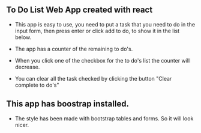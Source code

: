 ## To Do List Web App created with react

- This app is easy to use, you need to put a task that you need to do in the input form, then press enter or click add to do, to show it in the list below.

- The app has a counter of the remaining to do's.

- When you click one of the checkbox for the to do's list the counter will decrease.

- You can clear all the task checked by clicking the button "Clear complete to do's"


## This app has boostrap installed.
- The style has been made with bootstrap tables and forms. So it will look nicer.



